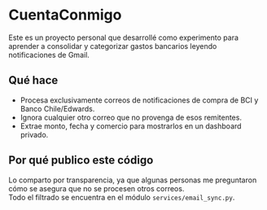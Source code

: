 # CuentaConmigo

Este es un proyecto personal que desarrollé como experimento para aprender a consolidar y categorizar gastos bancarios leyendo notificaciones de Gmail.

## Qué hace

- Procesa exclusivamente correos de notificaciones de compra de BCI y Banco Chile/Edwards.
- Ignora cualquier otro correo que no provenga de esos remitentes.
- Extrae monto, fecha y comercio para mostrarlos en un dashboard privado.

## Por qué publico este código

Lo comparto por transparencia, ya que algunas personas me preguntaron cómo se asegura que no se procesen otros correos.  
Todo el filtrado se encuentra en el módulo `services/email_sync.py`.
